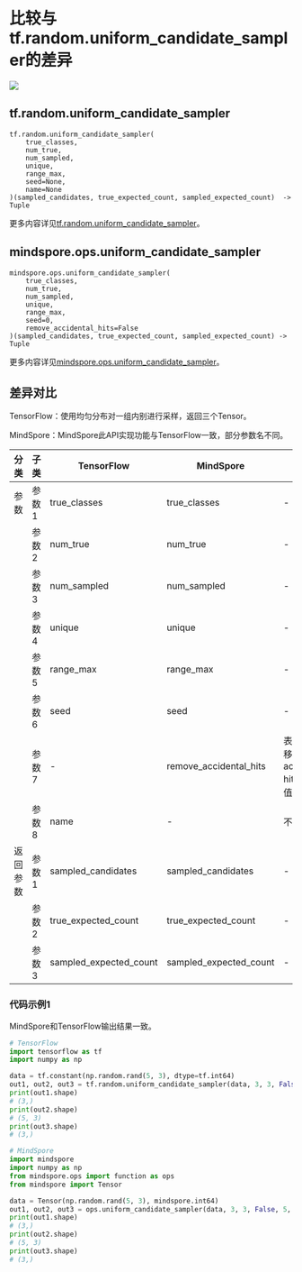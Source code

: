 # 比较与tf.random.uniform_candidate_sampler的差异

<a href="https://gitee.com/mindspore/docs/blob/master/docs/mindspore/source_zh_cn/note/api_mapping/tensorflow_diff/uniform_candidate_sampler.md" target="_blank"><img src="https://mindspore-website.obs.cn-north-4.myhuaweicloud.com/website-images/master/resource/_static/logo_source.png"></a>

## tf.random.uniform_candidate_sampler

```text
tf.random.uniform_candidate_sampler(
    true_classes,
    num_true,
    num_sampled,
    unique,
    range_max,
    seed=None,
    name=None
)(sampled_candidates, true_expected_count, sampled_expected_count)  -> Tuple
```

更多内容详见[tf.random.uniform_candidate_sampler](https://tensorflow.google.cn/versions/r2.6/api_docs/python/tf/random/uniform_candidate_sampler)。

## mindspore.ops.uniform_candidate_sampler

```text
mindspore.ops.uniform_candidate_sampler(
    true_classes,
    num_true,
    num_sampled,
    unique,
    range_max,
    seed=0,
    remove_accidental_hits=False
)(sampled_candidates, true_expected_count, sampled_expected_count) -> Tuple
```

更多内容详见[mindspore.ops.uniform_candidate_sampler](https://www.mindspore.cn/docs/zh-CN/master/api_python/ops/mindspore.ops.uniform_candidate_sampler.html)。

## 差异对比

TensorFlow：使用均匀分布对一组内别进行采样，返回三个Tensor。

MindSpore：MindSpore此API实现功能与TensorFlow一致，部分参数名不同。

| 分类 | 子类 |TensorFlow | MindSpore | 差异 |
| --- | --- | --- | --- |---|
|参数 | 参数1 | true_classes | true_classes         | -   |
|  | 参数2 | num_true       | num_true          | - |
|  | 参数3 | num_sampled       | num_sampled         | - |
|  | 参数4 | unique       | unique          | - |
|  | 参数5 | range_max       | range_max         | - |
|  | 参数6 | seed       | seed          | - |
| | 参数7 | - | remove_accidental_hits      | 表示是否移除accidental hit。默认值：False|
| | 参数8 | name | -           | 不涉及 |
|返回参数| 参数1 | sampled_candidates |   sampled_candidates        |- |
| | 参数2 | true_expected_count |     true_expected_count    | - |
| | 参数3| sampled_expected_count |     sampled_expected_count     | - |

### 代码示例1

MindSpore和TensorFlow输出结果一致。

```python
# TensorFlow
import tensorflow as tf
import numpy as np

data = tf.constant(np.random.rand(5, 3), dtype=tf.int64)
out1, out2, out3 = tf.random.uniform_candidate_sampler(data, 3, 3, False, 5, 0)
print(out1.shape)
# (3,)
print(out2.shape)
# (5, 3)
print(out3.shape)
# (3,)

# MindSpore
import mindspore
import numpy as np
from mindspore.ops import function as ops
from mindspore import Tensor

data = Tensor(np.random.rand(5, 3), mindspore.int64)
out1, out2, out3 = ops.uniform_candidate_sampler(data, 3, 3, False, 5, 0)
print(out1.shape)
# (3,)
print(out2.shape)
# (5, 3)
print(out3.shape)
# (3,)

```
